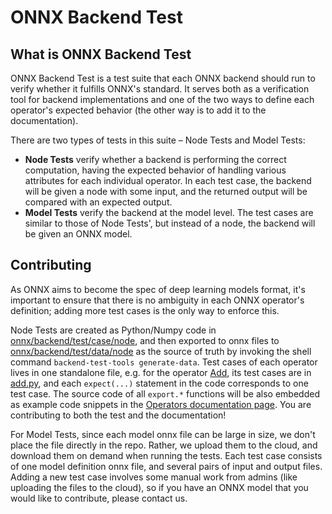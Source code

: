 <!--
Copyright (c) ONNX Project Contributors

SPDX-License-Identifier: Apache-2.0
-->

# ONNX Backend Test

## What is ONNX Backend Test

ONNX Backend Test is a test suite that each ONNX backend should run to verify whether it fulfills ONNX's standard. It serves both as a verification tool for backend implementations and one of the two ways to define each operator's expected behavior (the other way is to add it to the documentation).

There are two types of tests in this suite – Node Tests and Model Tests:

- **Node Tests** verify whether a backend is performing the correct computation, having the expected behavior of handling various attributes for each individual operator. In each test case, the backend will be given a node with some input, and the returned output will be compared with an expected output.
- **Model Tests** verify the backend at the model level. The test cases are similar to those of Node Tests', but instead of a node, the backend will be given an ONNX model.

## Contributing

As ONNX aims to become the spec of deep learning models format, it's important to ensure that there is no ambiguity in each ONNX operator's definition; adding more test cases is the only way to enforce this.

Node Tests are created as Python/Numpy code in [onnx/backend/test/case/node](/onnx/backend/test/case/node), and then exported to onnx files to [onnx/backend/test/data/node](/onnx/backend/test/data/node) as the source of truth by invoking the shell command `backend-test-tools generate-data`. Test cases of each operator lives in one standalone file, e.g. for the operator [Add](/docs/Operators.md#Add), its test cases are in [add.py](/onnx/backend/test/case/node/add.py), and each `expect(...)` statement in the code corresponds to one test case. The source code of all `export.*` functions will be also embedded as example code snippets in the [Operators documentation page](/docs/Operators.md). You are contributing to both the test and the documentation!

For Model Tests, since each model onnx file can be large in size, we don't place the file directly in the repo. Rather, we upload them to the cloud, and download them on demand when running the tests. Each test case consists of one model definition onnx file, and several pairs of input and output files. Adding a new test case involves some manual work from admins (like uploading the files to the cloud), so if you have an ONNX model that you would like to contribute, please contact us.
